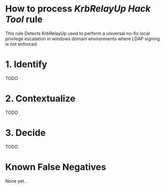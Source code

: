# How to process *KrbRelayUp Hack Tool* rule
This rule Detects KrbRelayUp used to perform a universal no-fix local privilege escalation in windows domain environments where LDAP signing is not enforced

# 1. Identify
TODO

# 2. Contextualize
TODO

# 3. Decide
TODO

# Known False Negatives
None yet.
